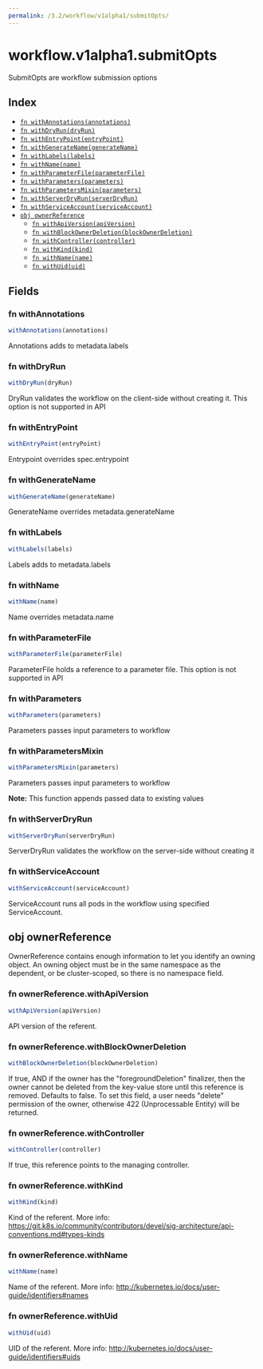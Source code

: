 ```yaml
---
permalink: /3.2/workflow/v1alpha1/submitOpts/
---
```


# workflow.v1alpha1.submitOpts

SubmitOpts are workflow submission options

## Index

* [`fn withAnnotations(annotations)`](#fn-withannotations)
* [`fn withDryRun(dryRun)`](#fn-withdryrun)
* [`fn withEntryPoint(entryPoint)`](#fn-withentrypoint)
* [`fn withGenerateName(generateName)`](#fn-withgeneratename)
* [`fn withLabels(labels)`](#fn-withlabels)
* [`fn withName(name)`](#fn-withname)
* [`fn withParameterFile(parameterFile)`](#fn-withparameterfile)
* [`fn withParameters(parameters)`](#fn-withparameters)
* [`fn withParametersMixin(parameters)`](#fn-withparametersmixin)
* [`fn withServerDryRun(serverDryRun)`](#fn-withserverdryrun)
* [`fn withServiceAccount(serviceAccount)`](#fn-withserviceaccount)
* [`obj ownerReference`](#obj-ownerreference)
  * [`fn withApiVersion(apiVersion)`](#fn-ownerreferencewithapiversion)
  * [`fn withBlockOwnerDeletion(blockOwnerDeletion)`](#fn-ownerreferencewithblockownerdeletion)
  * [`fn withController(controller)`](#fn-ownerreferencewithcontroller)
  * [`fn withKind(kind)`](#fn-ownerreferencewithkind)
  * [`fn withName(name)`](#fn-ownerreferencewithname)
  * [`fn withUid(uid)`](#fn-ownerreferencewithuid)

## Fields

### fn withAnnotations

```ts
withAnnotations(annotations)
```

Annotations adds to metadata.labels

### fn withDryRun

```ts
withDryRun(dryRun)
```

DryRun validates the workflow on the client-side without creating it. This option is not supported in API

### fn withEntryPoint

```ts
withEntryPoint(entryPoint)
```

Entrypoint overrides spec.entrypoint

### fn withGenerateName

```ts
withGenerateName(generateName)
```

GenerateName overrides metadata.generateName

### fn withLabels

```ts
withLabels(labels)
```

Labels adds to metadata.labels

### fn withName

```ts
withName(name)
```

Name overrides metadata.name

### fn withParameterFile

```ts
withParameterFile(parameterFile)
```

ParameterFile holds a reference to a parameter file. This option is not supported in API

### fn withParameters

```ts
withParameters(parameters)
```

Parameters passes input parameters to workflow

### fn withParametersMixin

```ts
withParametersMixin(parameters)
```

Parameters passes input parameters to workflow

**Note:** This function appends passed data to existing values

### fn withServerDryRun

```ts
withServerDryRun(serverDryRun)
```

ServerDryRun validates the workflow on the server-side without creating it

### fn withServiceAccount

```ts
withServiceAccount(serviceAccount)
```

ServiceAccount runs all pods in the workflow using specified ServiceAccount.

## obj ownerReference

OwnerReference contains enough information to let you identify an owning object. An owning object must be in the same namespace as the dependent, or be cluster-scoped, so there is no namespace field.

### fn ownerReference.withApiVersion

```ts
withApiVersion(apiVersion)
```

API version of the referent.

### fn ownerReference.withBlockOwnerDeletion

```ts
withBlockOwnerDeletion(blockOwnerDeletion)
```

If true, AND if the owner has the "foregroundDeletion" finalizer, then the owner cannot be deleted from the key-value store until this reference is removed. Defaults to false. To set this field, a user needs "delete" permission of the owner, otherwise 422 (Unprocessable Entity) will be returned.

### fn ownerReference.withController

```ts
withController(controller)
```

If true, this reference points to the managing controller.

### fn ownerReference.withKind

```ts
withKind(kind)
```

Kind of the referent. More info: https://git.k8s.io/community/contributors/devel/sig-architecture/api-conventions.md#types-kinds

### fn ownerReference.withName

```ts
withName(name)
```

Name of the referent. More info: http://kubernetes.io/docs/user-guide/identifiers#names

### fn ownerReference.withUid

```ts
withUid(uid)
```

UID of the referent. More info: http://kubernetes.io/docs/user-guide/identifiers#uids